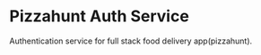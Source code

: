 <!-- docker run --rm -it -v $(pwd):/user/src/app -v /usr/src/app/node_modules --env-file $(pwd)/.env -p 5500:5500 -e NODE_ENV=development auth-service:dev -->

<!--  docker run  --name pizzahunt-auth-service-db -e POSTGRES_USER=root -e POSTGRES_PASSWORD=postgres -v pizzahunt-auth-service-data:/var/lib/postgresql/data -p 5432:5432 -d postgres  -->

<!--docker exec -it <container_name> psql -U root -> in docker container-->

<!-- npm run migration:generate -- src/migration/migration -d src/config/data-source.ts -->
<!-- npm run migration:run -- -d src/config/data-source.ts -->
<!-- npm run migration:create src/migration/migrate_name -->

# Pizzahunt Auth Service

Authentication service for full stack food delivery app(pizzahunt).
